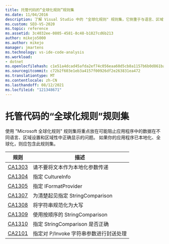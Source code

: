 ```yaml
---
title: 托管代码的“全球化规则”规则集
ms.date: 11/04/2016
description: 了解 Visual Studio 中的 "全球化规则" 规则集，它侧重于与语言、区域设置和区域性相关的问题。 请参阅规则说明。
ms.custom: SEO-VS-2020
ms.topic: reference
ms.assetid: 3c4032ee-0805-4581-8c48-b1827cd6b213
author: mikejo5000
ms.author: mikejo
manager: jmartens
ms.technology: vs-ide-code-analysis
ms.workload:
- dotnet
ms.openlocfilehash: c1e51a4dcad45afda2ef74c056eaa60d5cb8a1157b6b0d861ba9149aed46e750
ms.sourcegitcommit: c72b2f603e1eb3a4157f00926df2e263831ea472
ms.translationtype: MT
ms.contentlocale: zh-CN
ms.lasthandoff: 08/12/2021
ms.locfileid: "121348671"
---
```

# <a name="globalization-rules-rule-set-for-managed-code"></a>托管代码的“全球化规则”规则集

使用 "Microsoft 全球化规则" 规则集将重点放在可能阻止应用程序中的数据在不同语言、区域设置和区域性中正确显示的问题。 如果你的应用程序已本地化、全球化，则应包含此规则集。

|规则|描述|
|----------|-----------------|
|[CA1303](/dotnet/fundamentals/code-analysis/quality-rules/ca1303)|请不要将文本作为本地化参数传递|
|[CA1304](/dotnet/fundamentals/code-analysis/quality-rules/ca1304)|指定 CultureInfo|
|[CA1305](/dotnet/fundamentals/code-analysis/quality-rules/ca1305)|指定 IFormatProvider|
|[CA1307](/dotnet/fundamentals/code-analysis/quality-rules/ca1307)|为清楚起见指定 StringComparison|
|[CA1308](/dotnet/fundamentals/code-analysis/quality-rules/ca1308)|将字符串规范化为大写|
|[CA1309](/dotnet/fundamentals/code-analysis/quality-rules/ca1309)|使用按顺序的 StringComparison|
|[CA1310](/dotnet/fundamentals/code-analysis/quality-rules/ca1310)|指定 StringComparison 是否正确|
|[CA2101](/dotnet/fundamentals/code-analysis/quality-rules/ca2101)|指定对 P/Invoke 字符串参数进行封送处理|
